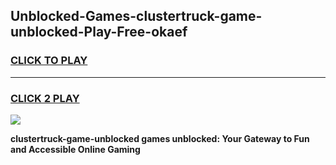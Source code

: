 
## Unblocked-Games-clustertruck-game-unblocked-Play-Free-okaef
<h3>
<a href="https://premium76.site?title=clustertruck-game-unblocked&ref=10A">CLICK TO PLAY</a></h3>
<hr>

<h3>
<a href="https://premium76.site?title=clustertruck-game-unblocked&ref=10A">CLICK 2 PLAY</a>
  
</h3>

<a href="https://premium76.site?title=clustertruck-game-unblocked&ref=10A"><img src="https://clearcache.store/games.png"></a>


**clustertruck-game-unblocked games unblocked: Your Gateway to Fun and Accessible Online Gaming**
